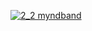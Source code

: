 [![2_2 myndband](https://img.youtube.com/vi/YOUTUBE_VIDEO_ID_HERE/0.jpg)](https://www.youtube.com/watch?v=hZMQlIttZDA)
